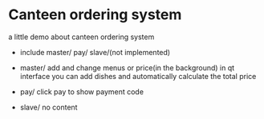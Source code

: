 # Canteen ordering system
a little demo about canteen ordering system
- include master/ pay/ slave/(not implemented)

- master/  add and change menus or price(in the background)
  in qt interface you can add dishes and automatically calculate
  the total price
- pay/ click pay to show payment code
- slave/ no content